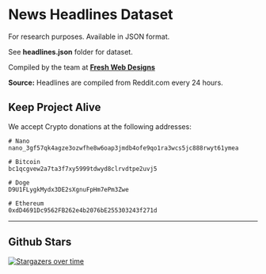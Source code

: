 # News Headlines Dataset

For research purposes. Available in JSON format. 

See **headlines.json** folder for dataset.

Compiled by the team at **[Fresh Web Designs](https://github.com/@fwd)**

**Source:** Headlines are compiled from Reddit.com every 24 hours. 

## Keep Project Alive

We accept Crypto donations at the following addresses: 

```
# Nano
nano_3gf57qk4agze3ozwfhe8w6oap3jmdb4ofe9qo1ra3wcs5jc888rwyt61ymea

# Bitcoin
bc1qcgvew2a7ta3f7xy5999tdwyd8clrvdtpe2uvj5

# Doge
D9U1FLygkMydx3DE2sXgnuFpHm7ePm3Zwe

# Ethereum
0xdD4691Dc9562FB262e4b2076bE255303243f271d
```

---

## Github Stars

[![Stargazers over time](https://starchart.cc/fwd/news)](https://starchart.cc/fwd/news)
